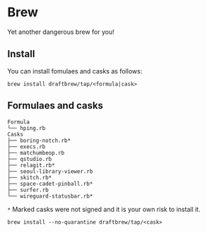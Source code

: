 # Brew

Yet another dangerous brew for you!

## Install
You can install fomulaes and casks as follows:

```
brew install draftbrew/tap/<formula|cask>
```

## Formulaes and casks

```
Formula
└── hping.rb
Casks
├── boring-notch.rb*
├── execs.rb
├── matchumbeop.rb
├── qstudio.rb
├── relagit.rb*
├── seoul-library-viewer.rb
├── skitch.rb*
├── space-cadet-pinball.rb*
├── surfer.rb
└── wireguard-statusbar.rb*
```

`*` Marked casks were not signed and it is your own risk to install it.
```
brew install --no-quarantine draftbrew/tap/<cask>
```
